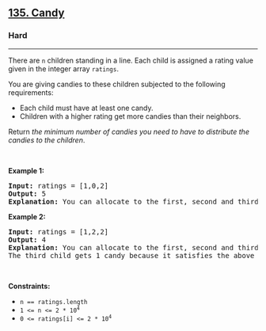 <h2><a href="https://leetcode.com/problems/candy/">135. Candy</a></h2><h3>Hard</h3><hr><div style="user-select: auto;"><p style="user-select: auto;">There are <code style="user-select: auto;">n</code> children standing in a line. Each child is assigned a rating value given in the integer array <code style="user-select: auto;">ratings</code>.</p>

<p style="user-select: auto;">You are giving candies to these children subjected to the following requirements:</p>

<ul style="user-select: auto;">
	<li style="user-select: auto;">Each child must have at least one candy.</li>
	<li style="user-select: auto;">Children with a higher rating get more candies than their neighbors.</li>
</ul>

<p style="user-select: auto;">Return <em style="user-select: auto;">the minimum number of candies you need to have to distribute the candies to the children</em>.</p>

<p style="user-select: auto;">&nbsp;</p>
<p style="user-select: auto;"><strong style="user-select: auto;">Example 1:</strong></p>

<pre style="user-select: auto;"><strong style="user-select: auto;">Input:</strong> ratings = [1,0,2]
<strong style="user-select: auto;">Output:</strong> 5
<strong style="user-select: auto;">Explanation:</strong> You can allocate to the first, second and third child with 2, 1, 2 candies respectively.
</pre>

<p style="user-select: auto;"><strong style="user-select: auto;">Example 2:</strong></p>

<pre style="user-select: auto;"><strong style="user-select: auto;">Input:</strong> ratings = [1,2,2]
<strong style="user-select: auto;">Output:</strong> 4
<strong style="user-select: auto;">Explanation:</strong> You can allocate to the first, second and third child with 1, 2, 1 candies respectively.
The third child gets 1 candy because it satisfies the above two conditions.
</pre>

<p style="user-select: auto;">&nbsp;</p>
<p style="user-select: auto;"><strong style="user-select: auto;">Constraints:</strong></p>

<ul style="user-select: auto;">
	<li style="user-select: auto;"><code style="user-select: auto;">n == ratings.length</code></li>
	<li style="user-select: auto;"><code style="user-select: auto;">1 &lt;= n &lt;= 2 * 10<sup style="user-select: auto;">4</sup></code></li>
	<li style="user-select: auto;"><code style="user-select: auto;">0 &lt;= ratings[i] &lt;= 2 * 10<sup style="user-select: auto;">4</sup></code></li>
</ul>
</div>